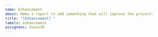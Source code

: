 ```yaml
---
name: Enhancement
about: Make a report to add something that will improve the project.
title: "[Enhancement] "
labels: enhancement
assignees: dswan36
---
```


